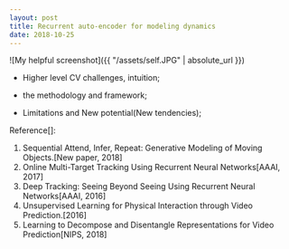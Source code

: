 ```yaml
---
layout: post
title: Recurrent auto-encoder for modeling dynamics
date: 2018-10-25
---
```

![My helpful screenshot]({{ "/assets/self.JPG" | absolute_url }})

* Higher level CV challenges, intuition;

* the methodology and framework;

* Limitations and New potential(New tendencies);

Reference[]:
1. Sequential Attend, Infer, Repeat: Generative Modeling of Moving Objects.[New paper, 2018]
2. Online Multi-Target Tracking Using Recurrent Neural Networks[AAAI, 2017]
3. Deep Tracking: Seeing Beyond Seeing Using Recurrent Neural Networks[AAAI, 2016]
4. Unsupervised Learning for Physical Interaction through Video Prediction.[2016]
5. Learning to Decompose and Disentangle Representations for Video Prediction[NIPS, 2018]
